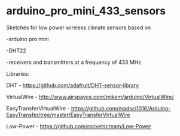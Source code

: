 # arduino_pro_mini_433_sensors
Sketches for low power wireless climate sensors based on

-arduino pro mini

-DHT22

-receivers and transmitters at a frequency of 433 MHz

Libraries:

DHT - https://github.com/adafruit/DHT-sensor-library

VirtualWire - http://www.airspayce.com/mikem/arduino/VirtualWire/

EasyTransferVirtualWire - https://github.com/madsci1016/Arduino-EasyTransfer/tree/master/EasyTransferVirtualWire

Low-Power - https://github.com/rocketscream/Low-Power
